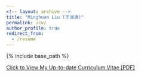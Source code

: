 ```yaml
---
<!-- layout: archive -->
title: "Minghuan Liu (于澜涛)"
permalink: /cv/
author_profile: true
redirect_from:
  - /resume
---
```


{% include base_path %}

[Click to View My Up-to-date Curriculum Vitae [PDF]](http://minghuanliu.github.io/files/mhliu_cv.pdf)

<!-- <embed src="http://minghuanliu.com/files/mhliu_cv.pdf" width="650" height="1800" type='application/pdf'> -->